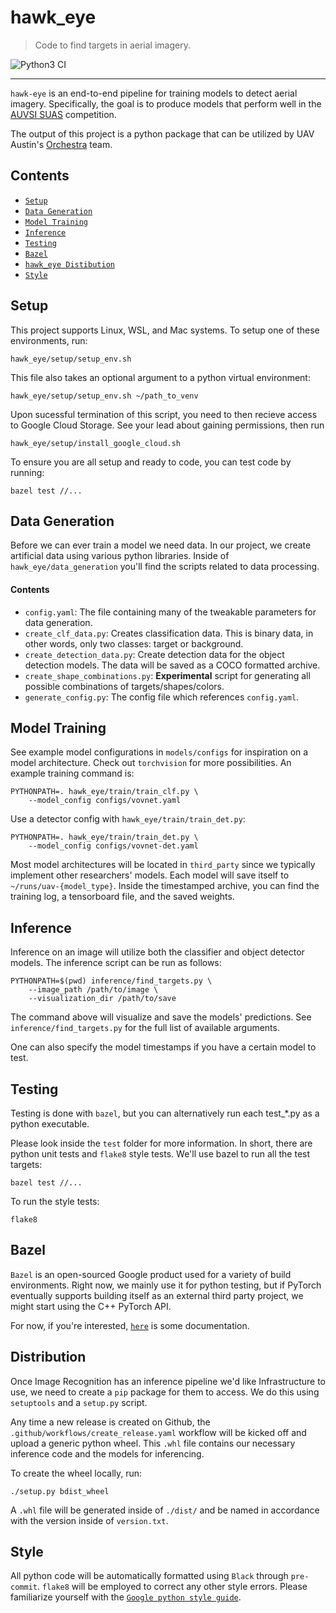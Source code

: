 # hawk_eye
> Code to find targets in aerial imagery.

![Python3 CI](https://github.com/uavaustin/hawk-eye/workflows/Python3%20CI/badge.svg)

----

`hawk-eye` is an end-to-end pipeline for training models to detect aerial imagery.
Specifically, the goal is to produce models that perform well in the [AUVSI SUAS](https://static1.squarespace.com/static/5d554e14aaa5e300011a4844/t/5fd3780f2662933f59dbedd5/1607694352554/auvsi_suas-2021-rules.pdf)
competition.

The output of this project is a python package that can be utilized by UAV Austin's
[Orchestra](https://github.com/uavaustin/orchestra) team.

## Contents

* [`Setup`](#setup)
* [`Data Generation`](#data-generation)
* [`Model Training`](#model-training)
* [`Inference`](#inference)
* [`Testing`](#testing)
* [`Bazel`](#bazel)
* [`hawk_eye Distibution`](#distribution)
* [`Style`](#style)

## Setup
This project supports Linux, WSL, and Mac systems. To setup one of these environments, run:

```
hawk_eye/setup/setup_env.sh
```

This file also takes an optional argument to a python virtual environment:

```
hawk_eye/setup/setup_env.sh ~/path_to_venv
```

Upon sucessful termination of this script, you need to then recieve access to Google
Cloud Storage. See your lead about gaining permissions, then run

```
hawk_eye/setup/install_google_cloud.sh
```

To ensure you are all setup and ready to code, you can test code by running:

```
bazel test //...
```

## Data Generation

Before we can ever train a model we need data. In our project, we create artificial data
using various python libraries. Inside of `hawk_eye/data_generation` you'll find the
scripts related to data processing.

#### Contents
* `config.yaml`: The file containing many of the tweakable parameters for data
generation.
* `create_clf_data.py`: Creates classification data. This is binary data, in other words,
only two classes: target or background.
* `create_detection_data.py`: Create detection data for the object detection models.
The data will be saved as a COCO formatted archive.
* `create_shape_combinations.py`: **Experimental** script for generating all possible combinations of targets/shapes/colors.
* `generate_config.py`: The config file which references `config.yaml`.

## Model Training

See example model configurations in `models/configs` for inspiration on a model
architecture. Check out `torchvision` for more possibilities. An example
training command is:

```
PYTHONPATH=. hawk_eye/train/train_clf.py \
    --model_config configs/vovnet.yaml
```

Use a detector config with `hawk_eye/train/train_det.py`:

```
PYTHONPATH=. hawk_eye/train/train_det.py \
    --model_config configs/vovnet-det.yaml
```

Most model architectures will be located in `third_party` since we typically implement
other researchers' models. Each model will save itself to `~/runs/uav-{model_type}`.
Inside the timestamped archive, you can find the training log, a tensorboard file, and
the saved weights.

## Inference

Inference on an image will utilize both the classifier and object detector models.
The inference script can be run as follows:

```
PYTHONPATH=$(pwd) inference/find_targets.py \
    --image_path /path/to/image \
    --visualization_dir /path/to/save
```
The command above will visualize and save the models' predictions. See
`inference/find_targets.py` for the full list of available arguments.

One can also specify the model timestamps if you have a certain model to test.

## Testing

Testing is done with `bazel`, but you can alternatively run each test_*.py as a python
executable.

Please look inside the `test` folder for more information. In short, there are python
unit tests and `flake8` style tests. We'll use bazel to run all the test targets:

```
bazel test //...
```

To run the style tests:

```
flake8
```

## Bazel

`Bazel` is an open-sourced Google product used for a variety of build environments. Right
now, we mainly use it for python testing, but if PyTorch eventually supports building
itself as an external third party project, we might start using the C++ PyTorch API.

For now, if you're interested,
[`here`](https://docs.bazel.build/versions/master/user-manual.html)
is some documentation.

## Distribution

Once Image Recognition has an inference pipeline we'd like Infrastructure to use, we need
to create a `pip` package for them to access. We do this using `setuptools` and a
`setup.py` script.

Any time a new release is created on Github, the `.github/workflows/create_release.yaml`
workflow will be kicked off and upload a generic python wheel. This `.whl` file contains
our necessary inference code and the models for inferencing.

To create the wheel locally, run:

```
./setup.py bdist_wheel
```

A `.whl` file will be generated inside of `./dist/` and be named in accordance with the
version inside of `version.txt`.

## Style

All python code will be automatically formatted using `Black` through `pre-commit`.
`flake8` will be employed to correct any other style errors. Please familiarize yourself
with the [`Google python style guide`](https://google.github.io/styleguide/pyguide.html).

